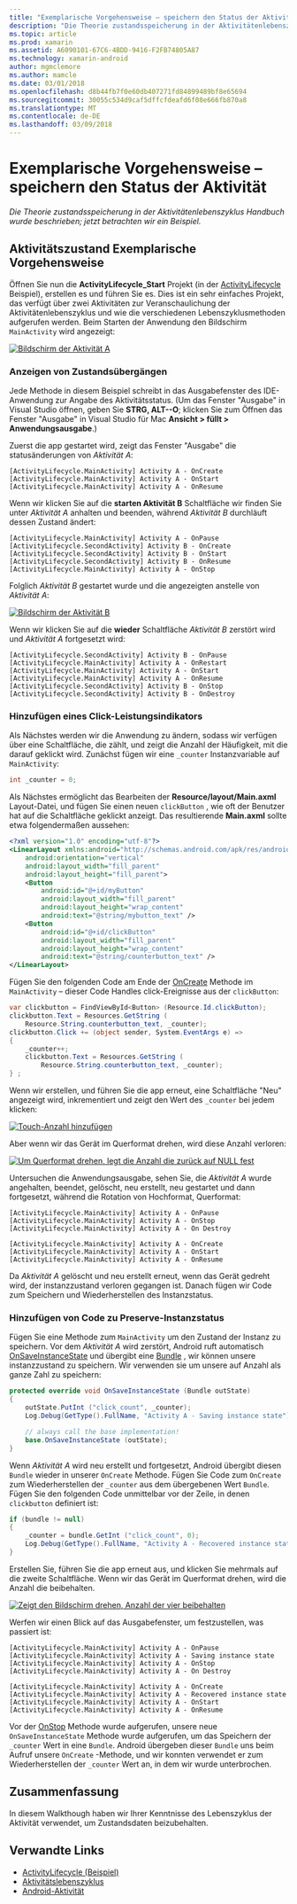 ```yaml
---
title: "Exemplarische Vorgehensweise – speichern den Status der Aktivität"
description: "Die Theorie zustandsspeicherung in der Aktivitätenlebenszyklus Handbuch wurde beschrieben; jetzt betrachten wir ein Beispiel."
ms.topic: article
ms.prod: xamarin
ms.assetid: A6090101-67C6-4BDD-9416-F2FB74805A87
ms.technology: xamarin-android
author: mgmclemore
ms.author: mamcle
ms.date: 03/01/2018
ms.openlocfilehash: d8b44fb7f0e60db407271fd84899489bf8e65694
ms.sourcegitcommit: 30055c534d9caf5dffcfdeafd6f08e666fb870a8
ms.translationtype: MT
ms.contentlocale: de-DE
ms.lasthandoff: 03/09/2018
---
```

# <a name="walkthrough---saving-the-activity-state"></a>Exemplarische Vorgehensweise – speichern den Status der Aktivität

_Die Theorie zustandsspeicherung in der Aktivitätenlebenszyklus Handbuch wurde beschrieben; jetzt betrachten wir ein Beispiel._

## <a name="activity-state-walkthrough"></a>Aktivitätszustand Exemplarische Vorgehensweise

Öffnen Sie nun die **ActivityLifecycle_Start** Projekt (in der [ActivityLifecycle](https://developer.xamarin.com/samples/monodroid/ActivityLifecycle) Beispiel), erstellen es und führen Sie es. Dies ist ein sehr einfaches Projekt, das verfügt über zwei Aktivitäten zur Veranschaulichung der Aktivitätenlebenszyklus und wie die verschiedenen Lebenszyklusmethoden aufgerufen werden. Beim Starten der Anwendung den Bildschirm `MainActivity` wird angezeigt: 

[![Bildschirm der Aktivität A](saving-state-images/01-activity-a-sml.png)](saving-state-images/01-activity-a.png#lightbox)

### <a name="viewing-state-transitions"></a>Anzeigen von Zustandsübergängen

Jede Methode in diesem Beispiel schreibt in das Ausgabefenster des IDE-Anwendung zur Angabe des Aktivitätsstatus. (Um das Fenster "Ausgabe" in Visual Studio öffnen, geben Sie **STRG, ALT--O**; klicken Sie zum Öffnen das Fenster "Ausgabe" in Visual Studio für Mac **Ansicht > füllt > Anwendungsausgabe**.)

Zuerst die app gestartet wird, zeigt das Fenster "Ausgabe" die statusänderungen von *Aktivität A*: 

```shell
[ActivityLifecycle.MainActivity] Activity A - OnCreate
[ActivityLifecycle.MainActivity] Activity A - OnStart
[ActivityLifecycle.MainActivity] Activity A - OnResume
```

Wenn wir klicken Sie auf die **starten Aktivität B** Schaltfläche wir finden Sie unter *Aktivität A* anhalten und beenden, während *Aktivität B* durchläuft dessen Zustand ändert: 

```shell
[ActivityLifecycle.MainActivity] Activity A - OnPause
[ActivityLifecycle.SecondActivity] Activity B - OnCreate
[ActivityLifecycle.SecondActivity] Activity B - OnStart
[ActivityLifecycle.SecondActivity] Activity B - OnResume
[ActivityLifecycle.MainActivity] Activity A - OnStop
```

Folglich *Aktivität B* gestartet wurde und die angezeigten anstelle von *Aktivität A*: 

[![Bildschirm der Aktivität B](saving-state-images/02-activity-b-sml.png)](saving-state-images/02-activity-b.png#lightbox)

Wenn wir klicken Sie auf die **wieder** Schaltfläche *Aktivität B* zerstört wird und *Aktivität A* fortgesetzt wird: 

```shell
[ActivityLifecycle.SecondActivity] Activity B - OnPause
[ActivityLifecycle.MainActivity] Activity A - OnRestart
[ActivityLifecycle.MainActivity] Activity A - OnStart
[ActivityLifecycle.MainActivity] Activity A - OnResume
[ActivityLifecycle.SecondActivity] Activity B - OnStop
[ActivityLifecycle.SecondActivity] Activity B - OnDestroy
```
### <a name="adding-a-click-counter"></a>Hinzufügen eines Click-Leistungsindikators

Als Nächstes werden wir die Anwendung zu ändern, sodass wir verfügen über eine Schaltfläche, die zählt, und zeigt die Anzahl der Häufigkeit, mit die darauf geklickt wird. Zunächst fügen wir eine `_counter` Instanzvariable auf `MainActivity`:

```csharp
int _counter = 0;
```

Als Nächstes ermöglicht das Bearbeiten der **Resource/layout/Main.axml** Layout-Datei, und fügen Sie einen neuen `clickButton` , wie oft der Benutzer hat auf die Schaltfläche geklickt anzeigt. Das resultierende **Main.axml** sollte etwa folgendermaßen aussehen: 

```xml
<?xml version="1.0" encoding="utf-8"?>
<LinearLayout xmlns:android="http://schemas.android.com/apk/res/android"
    android:orientation="vertical"
    android:layout_width="fill_parent"
    android:layout_height="fill_parent">
    <Button
        android:id="@+id/myButton"
        android:layout_width="fill_parent"
        android:layout_height="wrap_content"
        android:text="@string/mybutton_text" />
    <Button
        android:id="@+id/clickButton"
        android:layout_width="fill_parent"
        android:layout_height="wrap_content"
        android:text="@string/counterbutton_text" />
</LinearLayout>
```

Fügen Sie den folgenden Code am Ende der [OnCreate](https://developer.xamarin.com/api/member/Android.App.Activity.OnCreate/p/Android.OS.Bundle/) Methode im `MainActivity` &ndash; dieser Code Handles click-Ereignisse aus der `clickButton`:

```csharp
var clickbutton = FindViewById<Button> (Resource.Id.clickButton);
clickbutton.Text = Resources.GetString (
    Resource.String.counterbutton_text, _counter);
clickbutton.Click += (object sender, System.EventArgs e) =>
{
    _counter++;
    clickbutton.Text = Resources.GetString (
        Resource.String.counterbutton_text, _counter);
} ;
```

Wenn wir erstellen, und führen Sie die app erneut, eine Schaltfläche "Neu" angezeigt wird, inkrementiert und zeigt den Wert des `_counter` bei jedem klicken:

[![Touch-Anzahl hinzufügen](saving-state-images/03-touched-sml.png)](saving-state-images/03-touched.png#lightbox)

Aber wenn wir das Gerät im Querformat drehen, wird diese Anzahl verloren:

[![Um Querformat drehen, legt die Anzahl die zurück auf NULL fest](saving-state-images/05-rotate-nosave-sml.png)](saving-state-images/05-rotate-nosave.png#lightbox)

Untersuchen die Anwendungsausgabe, sehen Sie, die *Aktivität A* wurde angehalten, beendet, gelöscht, neu erstellt, neu gestartet und dann fortgesetzt, während die Rotation von Hochformat, Querformat: 

```shell
[ActivityLifecycle.MainActivity] Activity A - OnPause
[ActivityLifecycle.MainActivity] Activity A - OnStop
[ActivityLifecycle.MainActivity] Activity A - On Destroy

[ActivityLifecycle.MainActivity] Activity A - OnCreate
[ActivityLifecycle.MainActivity] Activity A - OnStart
[ActivityLifecycle.MainActivity] Activity A - OnResume
```

Da *Aktivität A* gelöscht und neu erstellt erneut, wenn das Gerät gedreht wird, der instanzzustand verloren gegangen ist. Danach fügen wir Code zum Speichern und Wiederherstellen des Instanzstatus.

### <a name="adding-code-to-preserve-instance-state"></a>Hinzufügen von Code zu Preserve-Instanzstatus

Fügen Sie eine Methode zum `MainActivity` um den Zustand der Instanz zu speichern. Vor dem *Aktivität A* wird zerstört, Android ruft automatisch [OnSaveInstanceState](https://developer.xamarin.com/api/member/Android.App.Activity.OnSaveInstanceState/p/Android.OS.Bundle/) und übergibt eine [Bundle](https://developer.xamarin.com/api/type/Android.OS.Bundle/) , wir können unsere instanzzustand zu speichern. Wir verwenden sie um unsere auf Anzahl als ganze Zahl zu speichern:

```csharp
protected override void OnSaveInstanceState (Bundle outState)
{
    outState.PutInt ("click_count", _counter);
    Log.Debug(GetType().FullName, "Activity A - Saving instance state");

    // always call the base implementation!
    base.OnSaveInstanceState (outState);    
}
```

Wenn *Aktivität A* wird neu erstellt und fortgesetzt, Android übergibt diesen `Bundle` wieder in unserer `OnCreate` Methode. Fügen Sie Code zum `OnCreate` zum Wiederherstellen der `_counter` aus dem übergebenen Wert `Bundle`. Fügen Sie den folgenden Code unmittelbar vor der Zeile, in denen `clickbutton` definiert ist: 

```csharp
if (bundle != null)
{
    _counter = bundle.GetInt ("click_count", 0);
    Log.Debug(GetType().FullName, "Activity A - Recovered instance state");
}
```

Erstellen Sie, führen Sie die app erneut aus, und klicken Sie mehrmals auf die zweite Schaltfläche. Wenn wir das Gerät im Querformat drehen, wird die Anzahl die beibehalten.

[![Zeigt den Bildschirm drehen, Anzahl der vier beibehalten](saving-state-images/06-rotate-save-sml.png)](saving-state-images/06-rotate-save.png#lightbox)


Werfen wir einen Blick auf das Ausgabefenster, um festzustellen, was passiert ist:
    
```shell
[ActivityLifecycle.MainActivity] Activity A - OnPause
[ActivityLifecycle.MainActivity] Activity A - Saving instance state
[ActivityLifecycle.MainActivity] Activity A - OnStop
[ActivityLifecycle.MainActivity] Activity A - On Destroy

[ActivityLifecycle.MainActivity] Activity A - OnCreate
[ActivityLifecycle.MainActivity] Activity A - Recovered instance state
[ActivityLifecycle.MainActivity] Activity A - OnStart
[ActivityLifecycle.MainActivity] Activity A - OnResume
``` 

Vor der [OnStop](https://developer.xamarin.com/api/member/Android.App.Activity.OnStop/) Methode wurde aufgerufen, unsere neue `OnSaveInstanceState` Methode wurde aufgerufen, um das Speichern der `_counter` Wert in eine `Bundle`. Android übergeben dieser `Bundle` uns beim Aufruf unsere `OnCreate` -Methode, und wir konnten verwendet er zum Wiederherstellen der `_counter` Wert an, in dem wir wurde unterbrochen.


## <a name="summary"></a>Zusammenfassung

In diesem Walkthough haben wir Ihrer Kenntnisse des Lebenszyklus der Aktivität verwendet, um Zustandsdaten beizubehalten. 



## <a name="related-links"></a>Verwandte Links

- [ActivityLifecycle (Beispiel)](https://developer.xamarin.com/samples/monodroid/ActivityLifecycle)
- [Aktivitätslebenszyklus](~/android/app-fundamentals/activity-lifecycle/index.md)
- [Android-Aktivität](https://developer.xamarin.com/api/type/Android.App.Activity/)
